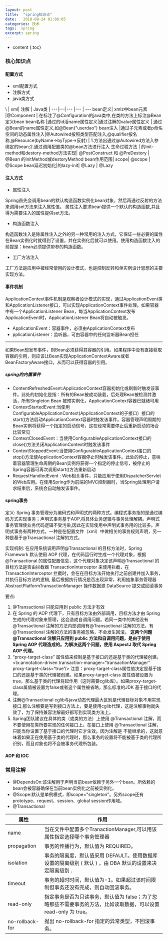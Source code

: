 ```yaml
---
layout: post
title:  "spring知识点"
date:   2018-08-24 01:06:05
categories: 技术
tags:  spring
excerpt: spring
---
```



* content
{:toc}

### 核心知识点

#### 配置方式

- xml配置方式
- 注解方式
- java类方式


\   | xml| 注解 | Java类 |
---|---|--- |--- | ---
bean定义| xmlz中bean元素 |@Component | 在标注了@Configuration的java类中,在类的方法上标注@Bean定义bean
bean名称 |通过<bean>的id活name属性定义|通过注解的value属性定义 | 通过@Bean的name属性定义,如@Bean("userdao")
bean注入 |通过<property>子元素或者p命名空间的动态属性注入|@Autowired按照类型匹配注入,@qualifier按名称,@Resource(byName->byType->反射) | 1.方法出通过@Autowired方法入参绑定的bean;2.通过调用配置类的@bean方法进行注入
生命过程方法 | <bean>的init-method和destory-method方法实现| @PostConstruct 和 @PreDestory | @Bean 的initMethod或destoryMethod
bean作用范围| scope| @scope | @Scope
bean延迟初始化|<bean>的lazy-init| @Lazy | @Lazy


#### 注入方式

- 属性注入

Spring首先会调用bean的默认构造函数实例化bean对象，然后再通过反射的方法来调用set方法来注入属性值。
属性注入要求bean提供一个默认的构造函数,并且得为需要注入的属性提供set方法。

- 构造函数注入

构造函数注入是除属性注入之外的另一种常用的注入方式，它保证一些必要的属性在Bean实例化时就得到了设置，并在实例化后就可以使用。使用构造函数注入的前提是：bean必须提供带参的构造函数。

- 工厂方法注入

工厂方法是应用中被经常使用的设计模式，也是控制反转和单实例设计思想的主要实现方法。


#### 事件机制

ApplicationContext事件机制是观察者设计模式的实现，通过ApplicationEvent类和ApplicationListener接口，可以实现ApplicationContext事件处理。如果容器中有一个ApplicationListener Bean，每当ApplicationContext发布ApplicationEvent时，ApplicationListener Bean将自动被触发。
- ApplicationEvent：容器事件，必须由ApplicationContext发布
- pplicationListener：监听器，可由容器中的任何监听器Bean担任

---
如果Bean想发布事件，则Bean必须获得其容器的引用。如果程序中没有直接获取容器的引用，则应该让Bean实现ApplicationContextAware或者BeanFactoryAware接口，从而可以获得容器的引用。

##### spring的内置事件

- ContentRefreshedEvent:ApplicationContext容器初始化或刷新时触发该事件。此处的初始化是指：所有的Bean被成功装载，后处理Bean被检测并激活，所有Singleton Bean 被预实例化，ApplicationContext容器已就绪可用
- ContextStartedEvent:当使用ConfigurableApplicationContext(ApplicationContext的子接口）接口的start()方法启动ApplicationContext容器时触发该事件。容器管理声明周期的Bean实例将获得一个指定的启动信号，这在经常需要停止后重新启动的场合比较常见
- ContextClosedEvent：当使用ConfigurableApplicationContext接口的close()方法关闭ApplicationContext时触发该事件
- ContextStoppedEvent:当使用ConfigurableApplicationContext接口的stop()方法使ApplicationContext容器停止时触发该事件。此处的停止，意味着容器管理生命周期的Bean实例将获得一个指定的停止信号，被停止的Spring容器可再次调用start()方法重新启动
- RequestHandledEvent : Web相关事件，只能应用于使用DispatcherServlet的Web应用。在使用Spring作为前端的MVC控制器时，当Spring处理用户请求结束后，系统会自动触发该事件。

#### spring事务

定义: Spring 事务管理分为编码式和声明式的两种方式。编程式事务指的是通过编码方式实现事务；声明式事务基于AOP,将具体业务逻辑与事务处理解耦。声明式事务管理使业务代码逻辑不受污染,因此在实际使用中声明式事务用的比较多。声明式事务有两种方式，一种是在配置文件（xml）中做相关的事务规则声明，另一种是基于@Transactional 注解的方式。

实现机制: 在应用系统调用声明@Transactional 的目标方法时，Spring Framework 默认使用 AOP 代理，在代码运行时生成一个代理对象，根据@Transactional 的属性配置信息，这个代理对象决定该声明@Transactional 的目标方法是否由拦截器 TransactionInterceptor 来使用拦截，在 TransactionInterceptor 拦截时，会在在目标方法开始执行之前创建并加入事务，并执行目标方法的逻辑, 最后根据执行情况是否出现异常，利用抽象事务管理器AbstractPlatformTransactionManager 操作数据源 DataSource 提交或回滚事务

要点: 

1. @Transactional 只能应用到 public 方法才有效
2. 在 Spring 的 AOP 代理下，只有目标方法由外部调用，目标方法才由 Spring 生成的代理对象来管理，这会造成自调用问题。若同一类中的其他没有@Transactional 注解的方法内部调用有@Transactional 注解的方法，有@Transactional 注解的方法的事务被忽略，不会发生回滚。
**这两个问题@Transactional 注解只应用到 public 方法和自调用问题，是由于使用 Spring AOP 代理造成的。为解决这两个问题，使用 AspectJ 取代 Spring AOP 代理。**
3. “proxy-target-class” 属性值来控制是基于接口的还是基于类的代理被创建。 <tx:annotation-driven transaction-manager=“transactionManager” proxy-target-class=“true”/> 注意：proxy-target-class属性值决定是基于接口的还是基于类的代理被创建。如果proxy-target-class 属性值被设置为true，那么基于类的代理将起作用（这时需要cglib库）。如果proxy-target-class属值被设置为false或者这个属性被省略，那么标准的JDK 基于接口的代理。
4. 注解@Transactional cglib与java动态代理最大区别是代理目标对象不用实现接口,那么注解要是写到接口方法上，要是使用cglib代理，这是注解事物就失效了，为了保持兼容注解最好都写到实现类方法上。
5. Spring团队建议在具体的类（或类的方法）上使用 @Transactional 注解，而不要使用在类所要实现的任何接口上。在接口上使用 @Transactional 注解，只能当你设置了基于接口的代理时它才生效。因为注解是 不能继承的，这就意味着如果正在使用基于类的代理时，那么事务的设置将不能被基于类的代理所识别，而且对象也将不会被事务代理所包装。

#### AOP 和 IOC

### 常用注解

- @DependsOn:该注解用于声明当前bean依赖于另外一个bean。所依赖的bean会被容器确保在当前bean实例化之前被实例化。
- @Scope:默认是单例模式，即scope="singleton"。另外scope还有prototype、request、session、global session作用域。
- @Transactional

属性 | 作用
---|---
name| 当在文件中配置多个TranactionManager,可以用该属性指定选择哪个事务管理器
propagation | 事务的传播行为，默认值为 REQUIRED。
isolation | 事务的隔离度，默认值采用 DEFAULT。使用数据库设置的隔离级别 ( 默认 ) ，由 DBA 默认的设置来决定隔离级别 .
timeout | 事务的超时时间，默认值为-1。如果超过该时间限制但事务还没有完成，则自动回滚事务。
read-only | 指定事务是否为只读事务，默认值为 false；为了忽略那些不需要事务的方法，比如读取数据，可以设置 read-only 为 true。
no-rollback- for |抛出 no-rollback-for 指定的异常类型，不回滚事务。

